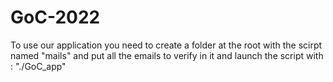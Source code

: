 # GoC-2022
To use our application you need to create a folder at the root with the scirpt named "mails" and put all the emails to verify in it and launch the script with : "./GoC_app"
